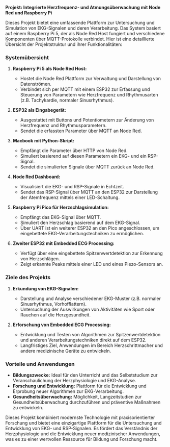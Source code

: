 **Projekt: Integrierte Herzfrequenz- und Atmungsüberwachung mit Node Red und Raspberry Pi**

Dieses Projekt bietet eine umfassende Plattform zur Untersuchung und Simulation von EKG-Signalen und deren Verarbeitung. Das System basiert auf einem Raspberry Pi 5, der als Node Red Host fungiert und verschiedene Komponenten über MQTT-Protokolle verbindet. Hier ist eine detaillierte Übersicht der Projektstruktur und ihrer Funktionalitäten:

### Systemübersicht

1. **Raspberry Pi 5 als Node Red Host:**
   - Hostet die Node Red Plattform zur Verwaltung und Darstellung von Datenströmen.
   - Verbindet sich per MQTT mit einem ESP32 zur Erfassung und Steuerung von Parametern wie Herzfrequenz und Rhythmusarten (z.B. Tachykardie, normaler Sinusrhythmus).

2. **ESP32 als Eingabegerät:**
   - Ausgestattet mit Buttons und Potentiometern zur Änderung von Herzfrequenz und Rhythmusparametern.
   - Sendet die erfassten Parameter über MQTT an Node Red.

3. **Macbook mit Python-Skript:**
   - Empfängt die Parameter über HTTP von Node Red.
   - Simuliert basierend auf diesen Parametern ein EKG- und ein RSP-Signal.
   - Sendet die simulierten Signale über MQTT zurück an Node Red.

4. **Node Red Dashboard:**
   - Visualisiert die EKG- und RSP-Signale in Echtzeit.
   - Sendet das RSP-Signal über MQTT an den ESP32 zur Darstellung der Atemfrequenz mittels einer LED-Schaltung.

5. **Raspberry Pi Pico für Herzschlagsimulation:**
   - Empfängt das EKG-Signal über MQTT.
   - Simuliert den Herzschlag basierend auf dem EKG-Signal.
   - Über UART ist ein weiterer ESP32 an den Pico angeschlossen, um eingebettete EKG-Verarbeitungstechniken zu ermöglichen.

6. **Zweiter ESP32 mit Embedded ECG Processing:**
   - Verfügt über eine eingebettete Spitzenwertdetektion zur Erkennung von Herzschlägen.
   - Zeigt erkannte Peaks mittels einer LED und eines Piezo-Sensors an.

### Ziele des Projekts

1. **Erkundung von EKG-Signalen:**
   - Darstellung und Analyse verschiedener EKG-Muster (z.B. normaler Sinusrhythmus, Vorhofflattern).
   - Untersuchung der Auswirkungen von Aktivitäten wie Sport oder Rauchen auf die Herzgesundheit.

2. **Erforschung von Embedded ECG Processing:**
   - Entwicklung und Testen von Algorithmen zur Spitzenwertdetektion und anderen Verarbeitungstechniken direkt auf dem ESP32.
   - Langfristiges Ziel, Anwendungen im Bereich Herzschrittmacher und andere medizinische Geräte zu entwickeln.

### Vorteile und Anwendungen

- **Bildungszwecke:** Ideal für den Unterricht und das Selbststudium zur Veranschaulichung der Herzphysiologie und EKG-Analyse.
- **Forschung und Entwicklung:** Plattform für die Entwicklung und Erprobung neuer Algorithmen zur EKG-Verarbeitung.
- **Gesundheitsüberwachung:** Möglichkeit, Langzeitstudien zur Gesundheitsüberwachung durchzuführen und präventive Maßnahmen zu entwickeln.

Dieses Projekt kombiniert modernste Technologie mit praxisorientierter Forschung und bietet eine einzigartige Plattform für die Untersuchung und Entwicklung von EKG- und RSP-Signalen. Es fördert das Verständnis der Herzphysiologie und die Entwicklung neuer medizinischer Anwendungen, was es zu einer wertvollen Ressource für Bildung und Forschung macht.
